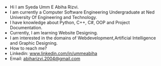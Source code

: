 - Hi I am Syeda Umm E Abiha Rizvi.
- I am currently a Computer Software Engineering Undergraduate at Ned University Of Engineering and Technology.
- I have knowledge about Python, C++, C#, OOP and Project Documentation.
- Currently, I am learning Website Designing.
- I am interested in the domains of Webdevelopment,Artificial Intelligence and Graphic Designing.
- How to reach me?
- Linkedin: www.linkedin.com/in/ummeabiha
- Email: abiharizvi.2004@gmail.com

<!---
ummeabiha/ummeabiha is a ✨ special ✨ repository because its `README.md` (this file) appears on your GitHub profile.
You can click the Preview link to take a look at your changes.
--->
